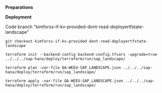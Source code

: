 **Preparations**

**Deployment**

Code branch "kimforss-if-kv-provided-dont-read-deployertfstate-landscape"

```console
git checkout kimforss-if-kv-provided-dont-read-deployertfstate-landscape
```

```console
terraform init --backend-config backend-config.tfvars -upgrade=true ../../../sap-hana/deploy/terraform/run/sap_landscape/
```

```console
terraform plan -var-file QA-WEEU-SAP_LANDSCAPE.json ../../../sap-hana/deploy/terraform/run/sap_landscape/
```

```console
terraform apply -var-file QA-WEEU-SAP_LANDSCAPE.json ../../../sap-hana/deploy/terraform/run/sap_landscape/
```
